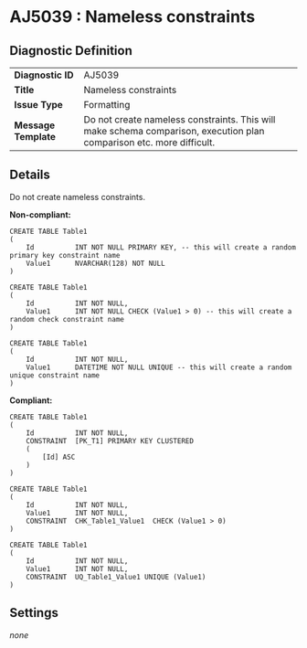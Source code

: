 # AJ5039 : Nameless constraints

## Diagnostic Definition

<table>
  <tr>
    <td class="header"><b>Diagnostic ID</b></td>
    <td>AJ5039</td>
  </tr>
  <tr>
    <td class="header"><b>Title</b></td>
    <td>Nameless constraints</td>
  </tr>
  <tr>
    <td class="header"><b>Issue Type</b></td>
    <td>Formatting</td>
  </tr>
  <tr>
    <td class="header"><b>Message Template</b></td>
    <td>Do not create nameless constraints. This will make schema comparison, execution plan comparison etc. more difficult.</td>
  </tr>
  
</table>

## Details

Do not create nameless constraints.

**Non-compliant:**

```tsql
CREATE TABLE Table1
(
    Id          INT NOT NULL PRIMARY KEY, -- this will create a random primary key constraint name
    Value1      NVARCHAR(128) NOT NULL
)
```

```tsql
CREATE TABLE Table1
(
    Id          INT NOT NULL,
    Value1      INT NOT NULL CHECK (Value1 > 0) -- this will create a random check constraint name
)
```

```tsql
CREATE TABLE Table1
(
    Id          INT NOT NULL,
    Value1      DATETIME NOT NULL UNIQUE -- this will create a random unique constraint name
)
```

**Compliant:**

```tsql
CREATE TABLE Table1
(
    Id          INT NOT NULL,
    CONSTRAINT  [PK_T1] PRIMARY KEY CLUSTERED
    (
        [Id] ASC
    )
)
```

```tsql
CREATE TABLE Table1
(
    Id          INT NOT NULL,
    Value1      INT NOT NULL,
    CONSTRAINT  CHK_Table1_Value1  CHECK (Value1 > 0)
)
```

```tsql
CREATE TABLE Table1
(
    Id          INT NOT NULL,
    Value1      INT NOT NULL,
    CONSTRAINT  UQ_Table1_Value1 UNIQUE (Value1)
)
```


## Settings

*none*


